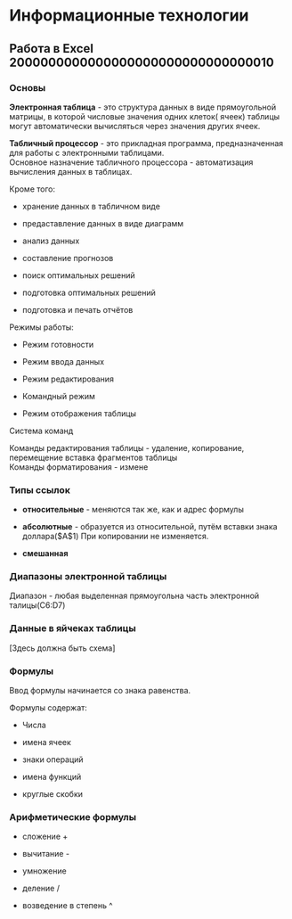 Информационные технологии
=========================

Работа в Excel 2000000000000000000000000000000010
-------------------------------------------------

### Основы

**Электронная таблица** - это структура данных в виде прямоугольной матрицы, в которой числовые значения одних клеток(
ячеек) таблицы могут автоматически вычисляться через значения других ячеек.

**Табличный процессор** - это прикладная программа, предназначенная для работы с электронными таблицами.  
Основное назначение табличного процессора - автоматизация вычисления данных в таблицах.

Кроме того:

- хранение данных в табличном виде

- предаставление данных в виде диаграмм

- анализ данных

- составление прогнозов

- поиск оптимальных решений

- подготовка оптимальных решений

- подготовка и печать отчётов

Режимы работы:

- Режим готовности

- Режим ввода данных

- Режим редактирования

- Командный режим

- Режим отображения таблицы

Система команд

Команды редактирования таблицы - удаление, копирование, перемещение вставка фрагментов таблицы  
Команды форматирования - измене

### Типы ссылок

- **относительные** - меняются так же, как и адрес формулы

- **абсолютные** - образуется из относительной, путём вставки знака доллара(\$A\$1) При копировании не изменяется.

- **смешанная**

### Диапазоны электронной таблицы

Диапазон - любая выделенная прямоугольна часть электронной талицы(С6:D7)

### Данные в яйчеках таблицы

[Здесь должна быть схема]

### Формулы

Ввод формулы начинается со знака равенства.

Формулы содержат:

- Числа

- имена ячеек

- знаки операций

- имена функций

- круглые скобки

### Арифметические формулы

- сложение +

- вычитание -

- умножение

- деление /

- возведение в степень \^

